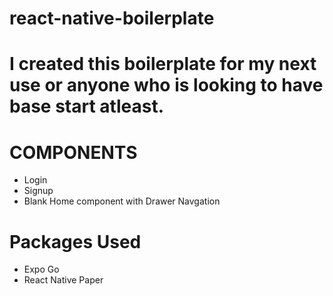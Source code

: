 # react-native-boilerplate

# I created this boilerplate for my next use or anyone who is looking to have base start atleast.

# COMPONENTS
-  Login
-  Signup
-  Blank Home component with Drawer Navgation

# Packages Used

- Expo Go
- React Native Paper
